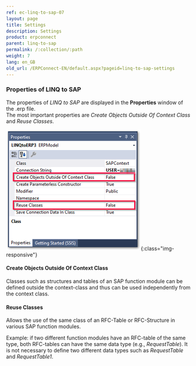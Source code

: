 ```yaml
---
ref: ec-linq-to-sap-07
layout: page
title: Settings
description: Settings
product: erpconnect
parent: linq-to-sap
permalink: /:collection/:path
weight: 7
lang: en_GB
old_url: /ERPConnect-EN/default.aspx?pageid=linq-to-sap-settings
---
```


### Properties of LINQ to SAP

The properties of *LINQ to SAP* are displayed in the **Properties** window of the .erp file.<br>
The most important properties are *Create Objects Outside Of Context Class* and *Reuse Classes*.

![LINQToERP-Settings](/img/content/LINQToERP-Settings.png){:class="img-responsive"}

#### Create Objects Outside Of Context Class
Classes such as structures and tables of an SAP function module can be defined outside the context-class and thus can be used independently from the context class.

#### Reuse Classes
Allows the use of the same class of an RFC-Table or RFC-Structure in various SAP function modules.  

Example: if two different function modules have an RFC-table of the same type, both RFC-tables can have the same data type (e.g., *RequestTable*).
It is not necessary to define two different data types such as *RequestTable* and *RequestTable1*.
